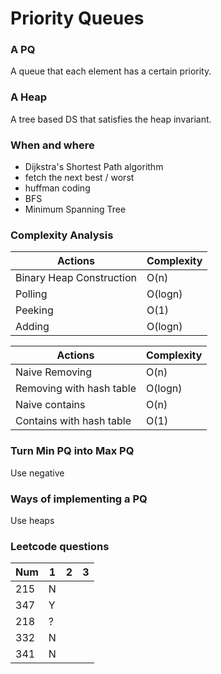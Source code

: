 # Priority Queues

### A PQ
A queue that each element has a certain priority.

### A Heap
A tree based DS that satisfies the heap invariant.

### When and where
- Dijkstra's Shortest Path algorithm
- fetch the next best / worst
- huffman coding
- BFS
- Minimum Spanning Tree

### Complexity Analysis
| Actions | Complexity |
| --- | --- |
| Binary Heap Construction | O(n) |
| Polling | O(logn) |
| Peeking | O(1) |
| Adding | O(logn) |

| Actions | Complexity |
| --- | --- |
| Naive Removing | O(n) |
| Removing with hash table | O(logn) |
| Naive contains | O(n) |
| Contains with hash table | O(1) |

### Turn Min PQ into Max PQ
Use negative

### Ways of implementing a PQ
Use heaps

### Leetcode questions

| Num | 1 | 2 | 3 |
|-----|---|---|---|
| 215 | N |   |   |
| 347 | Y |   |   |
| 218 | ? |   |   |
| 332 | N |   |   |
| 341 | N |   |   |
